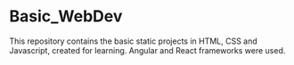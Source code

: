 


# Basic_WebDev
This repository contains the basic static projects in HTML, CSS and Javascript, created for learning. Angular and React frameworks were used.
